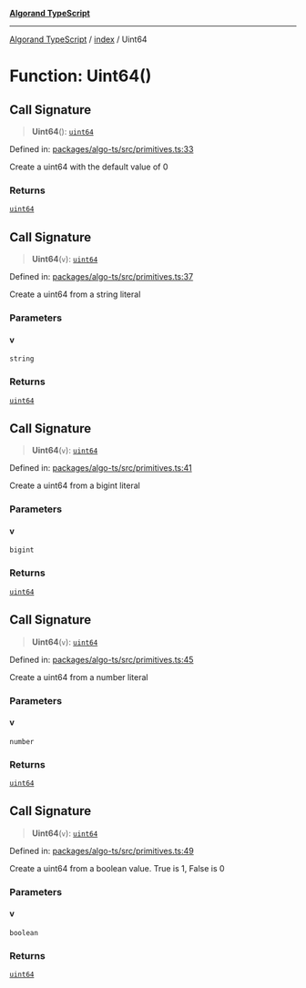 [**Algorand TypeScript**](../../README.md)

***

[Algorand TypeScript](../../modules.md) / [index](../README.md) / Uint64

# Function: Uint64()

## Call Signature

> **Uint64**(): [`uint64`](../type-aliases/uint64.md)

Defined in: [packages/algo-ts/src/primitives.ts:33](https://github.com/algorandfoundation/puya-ts/blob/main/packages/algo-ts/src/primitives.ts#L33)

Create a uint64 with the default value of 0

### Returns

[`uint64`](../type-aliases/uint64.md)

## Call Signature

> **Uint64**(`v`): [`uint64`](../type-aliases/uint64.md)

Defined in: [packages/algo-ts/src/primitives.ts:37](https://github.com/algorandfoundation/puya-ts/blob/main/packages/algo-ts/src/primitives.ts#L37)

Create a uint64 from a string literal

### Parameters

#### v

`string`

### Returns

[`uint64`](../type-aliases/uint64.md)

## Call Signature

> **Uint64**(`v`): [`uint64`](../type-aliases/uint64.md)

Defined in: [packages/algo-ts/src/primitives.ts:41](https://github.com/algorandfoundation/puya-ts/blob/main/packages/algo-ts/src/primitives.ts#L41)

Create a uint64 from a bigint literal

### Parameters

#### v

`bigint`

### Returns

[`uint64`](../type-aliases/uint64.md)

## Call Signature

> **Uint64**(`v`): [`uint64`](../type-aliases/uint64.md)

Defined in: [packages/algo-ts/src/primitives.ts:45](https://github.com/algorandfoundation/puya-ts/blob/main/packages/algo-ts/src/primitives.ts#L45)

Create a uint64 from a number literal

### Parameters

#### v

`number`

### Returns

[`uint64`](../type-aliases/uint64.md)

## Call Signature

> **Uint64**(`v`): [`uint64`](../type-aliases/uint64.md)

Defined in: [packages/algo-ts/src/primitives.ts:49](https://github.com/algorandfoundation/puya-ts/blob/main/packages/algo-ts/src/primitives.ts#L49)

Create a uint64 from a boolean value. True is 1, False is 0

### Parameters

#### v

`boolean`

### Returns

[`uint64`](../type-aliases/uint64.md)
